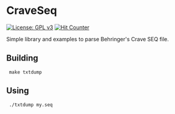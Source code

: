 # CraveSeq
[![License: GPL v3](https://img.shields.io/badge/License-GPLv3-blue.svg)](https://www.gnu.org/licenses/gpl-3.0)
[![Hit Counter](https://hitcounter.pythonanywhere.com/count/tag.svg?url=https://github.com/claziss/CraveSeq)](https://github.com/brentvollebregt/hit-counter)


Simple library and examples to parse Behringer's Crave SEQ file.

## Building

``` make txtdump```

## Using

``` ./txtdump my.seq```
